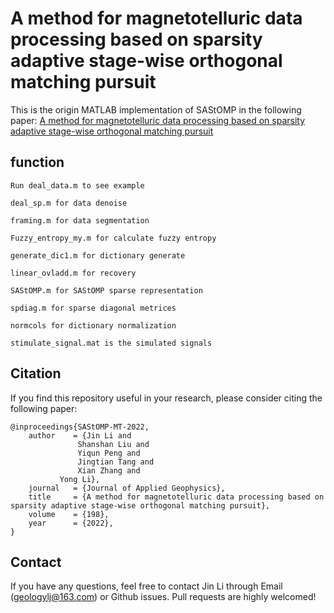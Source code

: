 # A method for magnetotelluric data processing based on sparsity adaptive stage-wise orthogonal matching pursuit
This is the origin MATLAB implementation of SAStOMP in the following paper:
[A method for magnetotelluric data processing based on sparsity adaptive stage-wise orthogonal matching pursuit](https://doi.org/10.1016/j.jappgeo.2022.104577)

## function
```
Run deal_data.m to see example

deal_sp.m for data denoise

framing.m for data segmentation

Fuzzy_entropy_my.m for calculate fuzzy entropy

generate_dic1.m for dictionary generate

linear_ovladd.m for recovery

SAStOMP.m for SAStOMP sparse representation

spdiag.m for sparse diagonal metrices

normcols for dictionary normalization

stimulate_signal.mat is the simulated signals
```


## <span id="citelink">Citation</span>
If you find this repository useful in your research, please consider citing the following paper:

```
@inproceedings{SAStOMP-MT-2022,
    author    = {Jin Li and
               Shanshan Liu and
               Yiqun Peng and
               Jingtian Tang and
               Xian Zhang and
	       Yong Li},
    journal   = {Journal of Applied Geophysics},
    title     = {A method for magnetotelluric data processing based on sparsity adaptive stage-wise orthogonal matching pursuit},
    volume    = {198},
    year      = {2022},
}
```
## Contact
If you have any questions, feel free to contact Jin Li through Email (geologylj@163.com) or Github issues. Pull requests are highly welcomed!
